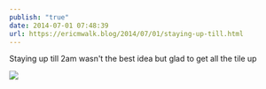 ```yaml
---
publish: "true"
date: 2014-07-01 07:48:39
url: https://ericmwalk.blog/2014/07/01/staying-up-till.html
---
```


Staying up till 2am wasn't the best idea but glad to get all the tile up

![](https://ericmwalk.blog/uploads/2022/ee558da1ed.jpg)